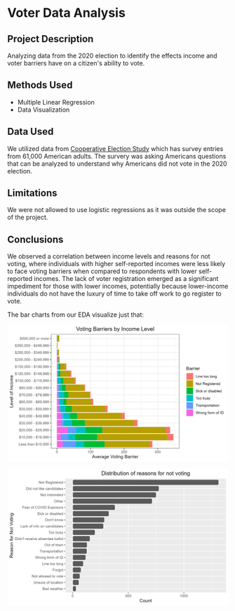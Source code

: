 # Voter Data Analysis

## Project Description
Analyzing data from the 2020 election to identify the effects income and voter barriers have on a citizen's ability to vote.

## Methods Used
* Multiple Linear Regression
* Data Visualization

## Data Used
We utilized data from [Cooperative Election Study](https://dataverse.harvard.edu/dataset.xhtml?persistentId=doi%3A10.7910/DVN/E9N6PH) which has survey entries from 61,000 American adults. The survery was asking Americans questions that can be analyzed to understand why Americans did not vote in the 2020 election.

## Limitations
We were not allowed to use logistic regressions as it was outside the scope of the project. 

## Conclusions
We observed a correlation between income levels and reasons for not voting, where individuals with higher self-reported incomes were less likely to face voting barriers when compared to respondents with lower self-reported incomes. The lack of voter registration emerged as a significant impediment for those with lower incomes, potentially because lower-income individuals do not have the luxury of time to take off work to go register to vote.

The bar charts from our EDA visualize just that:

![](https://github.com/hamza6khan/voter-data-analysis/blob/main/barrier_inc_level.jpg)

![](https://github.com/hamza6khan/voter-data-analysis/blob/main/dist_no_vote.jpg)